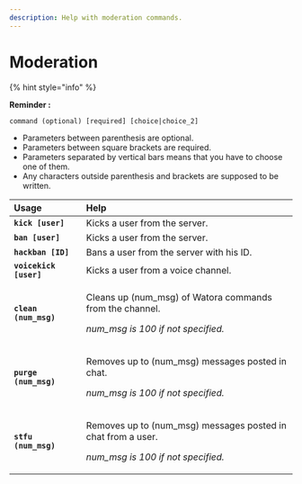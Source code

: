 ```yaml
---
description: Help with moderation commands.
---
```


# Moderation

{% hint style="info" %}

**Reminder :**

`command (optional) [required] [choice|choice_2]`

* Parameters between parenthesis are optional.
* Parameters between square brackets are required.
* Parameters separated by vertical bars means that you have to choose one of them. 
* Any characters outside parenthesis and brackets are supposed to be written.

<table>
  <thead>
    <tr>
      <th style="text-align:left">Usage</th>
      <th style="text-align:left">Help</th>
    </tr>
  </thead>
  <tbody>
    <tr>
      <td style="text-align:left"><b><code>kick [user]</code></b>
      </td>
      <td style="text-align:left">Kicks a user from the server.</td>
    </tr>
    <tr>
      <td style="text-align:left"><b><code>ban [user]</code></b>
      </td>
      <td style="text-align:left">Kicks a user from the server.</td>
    </tr>
    <tr>
      <td style="text-align:left"><b><code>hackban [ID]</code></b>
      </td>
      <td style="text-align:left">Bans a user from the server with his ID.</td>
    </tr>
    <tr>
      <td style="text-align:left"><b><code>voicekick [user]</code></b>
      </td>
      <td style="text-align:left">Kicks a user from a voice channel.</td>
    </tr>
    <tr>
      <td style="text-align:left"><b><code>clean (num_msg)</code></b>
      </td>
      <td style="text-align:left">
        <p>Cleans up (num_msg) of Watora commands from the channel.</p>
        <p><em>num_msg is 100 if not specified.</em>
        </p>
      </td>
    </tr>
    <tr>
      <td style="text-align:left"><b><code>purge (num_msg)</code></b>
      </td>
      <td style="text-align:left">
        <p>Removes up to (num_msg) messages posted in chat.</p>
        <p><em>num_msg is 100 if not specified.</em>
        </p>
      </td>
    </tr>
    <tr>
      <td style="text-align:left"><b><code>stfu (num_msg)</code></b>
      </td>
      <td style="text-align:left">
        <p>Removes up to (num_msg) messages posted in chat from a user.</p>
        <p><em>num_msg is 100 if not specified.</em>
        </p>
      </td>
    </tr>
  </tbody>
</table>